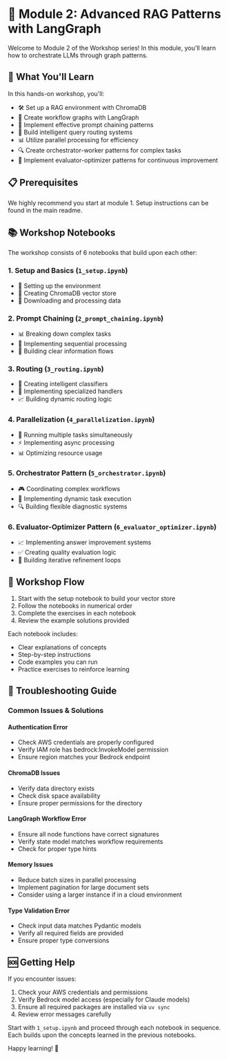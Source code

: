 # 🚀 Module 2: Advanced RAG Patterns with LangGraph

Welcome to Module 2 of the Workshop series! In this module, you'll learn how to orchestrate LLMs through graph patterns.

## 🎯 What You'll Learn

In this hands-on workshop, you'll:

- 🛠️ Set up a RAG environment with ChromaDB
- 🔄 Create workflow graphs with LangGraph
- 📝 Implement effective prompt chaining patterns
- 🧠 Build intelligent query routing systems
- 📊 Utilize parallel processing for efficiency
- 🔍 Create orchestrator-worker patterns for complex tasks
- 🧩 Implement evaluator-optimizer patterns for continuous improvement

## 📋 Prerequisites
We highly recommend you start at module 1. Setup instructions can be found in the main readme.

## 📚 Workshop Notebooks

The workshop consists of 6 notebooks that build upon each other:

### 1. Setup and Basics (`1_setup.ipynb`)
- 🔧 Setting up the environment
- 💾 Creating ChromaDB vector store
- 🚀 Downloading and processing data

### 2. Prompt Chaining (`2_prompt_chaining.ipynb`)
- 📊 Breaking down complex tasks
- 🔄 Implementing sequential processing
- 💾 Building clear information flows

### 3. Routing (`3_routing.ipynb`)
- 🧠 Creating intelligent classifiers
- 🔀 Implementing specialized handlers
- 📈 Building dynamic routing logic

### 4. Parallelization (`4_parallelization.ipynb`)
- 🚀 Running multiple tasks simultaneously
- ⚡ Implementing async processing
- 📊 Optimizing resource usage

### 5. Orchestrator Pattern (`5_orchestrator.ipynb`)
- 🎮 Coordinating complex workflows
- 🧩 Implementing dynamic task execution
- 🔍 Building flexible diagnostic systems

### 6. Evaluator-Optimizer Pattern (`6_evaluator_optimizer.ipynb`)
- 📈 Implementing answer improvement systems
- ✅ Creating quality evaluation logic
- 🔄 Building iterative refinement loops


## 🧭 Workshop Flow

1. Start with the setup notebook to build your vector store
2. Follow the notebooks in numerical order
3. Complete the exercises in each notebook
4. Review the example solutions provided

Each notebook includes:
- Clear explanations of concepts
- Step-by-step instructions
- Code examples you can run
- Practice exercises to reinforce learning

## 🔧 Troubleshooting Guide

### Common Issues & Solutions

#### Authentication Error
- Check AWS credentials are properly configured
- Verify IAM role has bedrock:InvokeModel permission
- Ensure region matches your Bedrock endpoint

#### ChromaDB Issues
- Verify data directory exists
- Check disk space availability
- Ensure proper permissions for the directory

#### LangGraph Workflow Error
- Ensure all node functions have correct signatures
- Verify state model matches workflow requirements
- Check for proper type hints

#### Memory Issues
- Reduce batch sizes in parallel processing
- Implement pagination for large document sets
- Consider using a larger instance if in a cloud environment

#### Type Validation Error
- Check input data matches Pydantic models
- Verify all required fields are provided
- Ensure proper type conversions

## 🆘 Getting Help

If you encounter issues:

1. Check your AWS credentials and permissions
2. Verify Bedrock model access (especially for Claude models)
3. Ensure all required packages are installed via `uv sync`
4. Review error messages carefully

Start with `1_setup.ipynb` and proceed through each notebook in sequence. Each builds upon the concepts learned in the previous notebooks.

Happy learning! 🎉